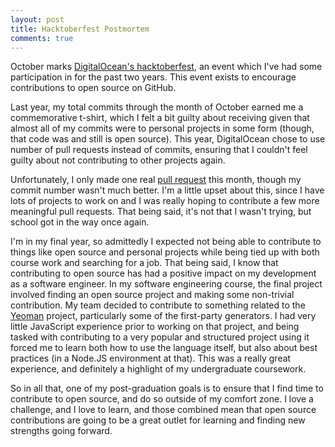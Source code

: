 ```yaml
---
layout: post
title: Hacktoberfest Postmortem
comments: true
---
```


October marks [DigitalOcean's hacktoberfest](https://hacktoberfest.digitalocean.com), an event which I've had some participation in for the past two years. This event exists to encourage contributions to open source on GitHub.

Last year, my total commits through the month of October earned me a commemorative t-shirt, which I felt a bit guilty about receiving given that almost all of my commits were to personal projects in some form (though, that code was and still is open source). This year, DigitalOcean chose to use number of pull requests instead of commits, ensuring that I couldn't feel guilty about not contributing to other projects again.

Unfortunately, I only made one real [pull request](https://github.com/Eonasdan/bootstrap-datetimepicker/pull/1371) this month, though my commit number wasn't much better. I'm a little upset about this, since I have lots of projects to work on and I was really hoping to contribute a few more meaningful pull requests. That being said, it's not that I wasn't trying, but school got in the way once again. 

I'm in my final year, so admittedly I expected not being able to contribute to things like open source and personal projects while being tied up with both course work and searching for a job. That being said, I know that contributing to open source has had a positive impact on my development as a software engineer. In my software engineering course, the final project involved finding an open source project and making some non-trivial contribution. My team decided to contribute to something related to the [Yeoman](http://yeoman.io) project, particularly some of the first-party generators. I had very little JavaScript experience prior to working on that project, and being tasked with contributing to a very popular and structured project using it forced me to learn both how to use the language itself, but also about best practices (in a Node.JS environment at that). This was a really great experience, and definitely a highlight of my undergraduate coursework.

So in all that, one of my post-graduation goals is to ensure that I find time to contribute to open source, and do so outside of my comfort zone. I love a challenge, and I love to learn, and those combined mean that open source contributions are going to be a great outlet for learning and finding new strengths going forward.